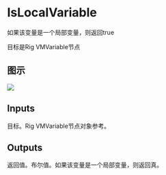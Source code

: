 # IsLocalVariable

如果该变量是一个局部变量，则返回true

目标是Rig VMVariable节点

## 图示

![]($-20221218-20464845.png)

## Inputs

目标。Rig VMVariable节点对象参考。  

## Outputs

返回值。布尔值。如果该变量是一个局部变量，则返回真。
